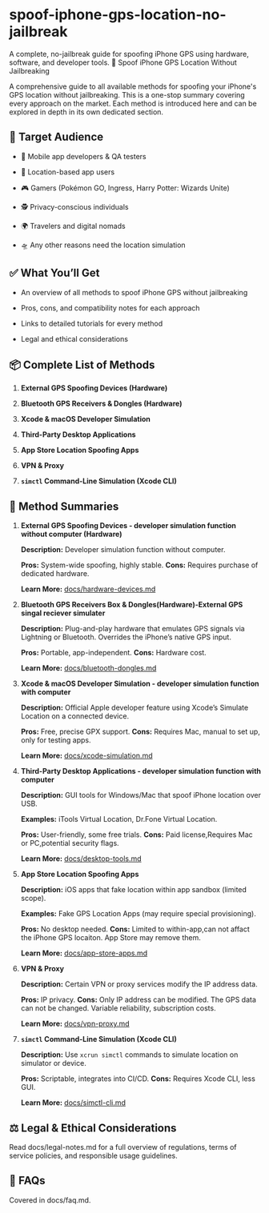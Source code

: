 
# spoof-iphone-gps-location-no-jailbreak

A complete, no-jailbreak guide for spoofing iPhone GPS using hardware, software, and developer tools.
📍 Spoof iPhone GPS Location Without Jailbreaking

A comprehensive guide to all available methods for spoofing your iPhone's GPS location without jailbreaking. This is a one-stop summary covering every approach on the market. Each method is introduced here and can be explored in depth in its own dedicated section.

## 🎯 Target Audience

* 🧪 Mobile app developers & QA testers

* 📍 Location-based app users

* 🎮 Gamers (Pokémon GO, Ingress, Harry Potter: Wizards Unite)

* 🕵️ Privacy-conscious individuals

* 🌍 Travelers and digital nomads

* 🛸 Any other reasons need the location simulation

## ✅ What You’ll Get

* An overview of all methods to spoof iPhone GPS without jailbreaking

* Pros, cons, and compatibility notes for each approach

* Links to detailed tutorials for every method

* Legal and ethical considerations

## 📦 Complete List of Methods

1. **External GPS Spoofing Devices (Hardware)**

2. **Bluetooth GPS Receivers & Dongles (Hardware)**

3. **Xcode & macOS Developer Simulation**

4. **Third-Party Desktop Applications**

5. **App Store Location Spoofing Apps**

6. **VPN & Proxy**

7. **`simctl` Command-Line Simulation (Xcode CLI)**

## 🔧 Method Summaries

1. **External GPS Spoofing Devices - developer simulation function without computer (Hardware)**

    **Description:** Developer simulation function without computer.

    **Pros:** System-wide spoofing, highly stable.
    **Cons:** Requires purchase of dedicated hardware.

    **Learn More:** [docs/hardware-devices.md](docs/hardware-devices.md)

2. **Bluetooth GPS Receivers Box & Dongles(Hardware)-External GPS singal reciever simulater**

    **Description:** Plug-and-play hardware that emulates GPS signals via Lightning or Bluetooth. Overrides the iPhone’s native GPS input.

    **Pros:** Portable, app-independent.
    **Cons:** Hardware cost.

    **Learn More:** [docs/bluetooth-dongles.md](docs/bluetooth-dongles.md)

3. **Xcode & macOS Developer Simulation - developer simulation function with computer**

    **Description:** Official Apple developer feature using Xcode’s Simulate Location on a connected device.

    **Pros:** Free, precise GPX support.
    **Cons:** Requires Mac, manual to set up, only for testing apps.

    **Learn More:** [docs/xcode-simulation.md](docs/xcode-simulation.md)

4. **Third-Party Desktop Applications - developer simulation function with computer**

    **Description:** GUI tools for Windows/Mac that spoof iPhone location over USB.

    **Examples:** iTools Virtual Location, Dr.Fone Virtual Location.

    **Pros:** User-friendly, some free trials.
    **Cons:** Paid license,Requires Mac or PC,potential security flags.

    **Learn More:** [docs/desktop-tools.md](docs/desktop-tools.md)

5. **App Store Location Spoofing Apps**

    **Description:** iOS apps that fake location within app sandbox (limited scope).

    **Examples:** Fake GPS Location Apps (may require special provisioning).

    **Pros:** No desktop needed.
    **Cons:** Limited to within-app,can not affact the iPhone GPS locaiton. App Store may remove them.

    **Learn More:** [docs/app-store-apps.md](docs/app-store-apps.md)

6. **VPN & Proxy**

    **Description:** Certain VPN or proxy services modify the IP address data.

    **Pros:** IP privacy.
    **Cons:** Only IP address can be modified. The GPS data can not be changed. Variable reliability, subscription costs.

    **Learn More:** [docs/vpn-proxy.md](docs/vpn-proxy.md)

7. **`simctl` Command-Line Simulation (Xcode CLI)**

    **Description:** Use `xcrun simctl` commands to simulate location on simulator or device.

    **Pros:** Scriptable, integrates into CI/CD.
    **Cons:** Requires Xcode CLI, less GUI.

    **Learn More:** [docs/simctl-cli.md](docs/simctl-cli.md)

## ⚖️ Legal & Ethical Considerations

Read docs/legal-notes.md for a full overview of regulations, terms of service policies, and responsible usage guidelines.

## 💬 FAQs

Covered in docs/faq.md.
